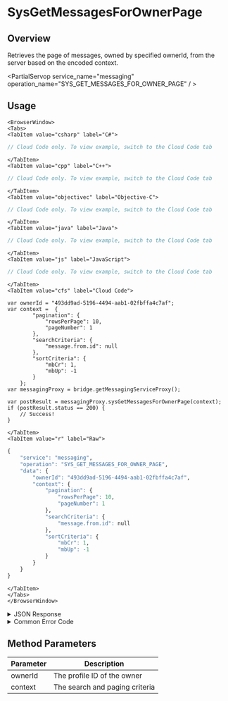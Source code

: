 # SysGetMessagesForOwnerPage
## Overview
Retrieves the page of messages, owned by specified ownerId, from the server based on the encoded context.




<PartialServop service_name="messaging" operation_name="SYS_GET_MESSAGES_FOR_OWNER_PAGE" / >

## Usage

```mdx-code-block
<BrowserWindow>
<Tabs>
<TabItem value="csharp" label="C#">
```

```csharp
// Cloud Code only. To view example, switch to the Cloud Code tab
```

```mdx-code-block
</TabItem>
<TabItem value="cpp" label="C++">
```

```cpp
// Cloud Code only. To view example, switch to the Cloud Code tab
```

```mdx-code-block
</TabItem>
<TabItem value="objectivec" label="Objective-C">
```

```objectivec
// Cloud Code only. To view example, switch to the Cloud Code tab
```

```mdx-code-block
</TabItem>
<TabItem value="java" label="Java">
```

```java
// Cloud Code only. To view example, switch to the Cloud Code tab
```

```mdx-code-block
</TabItem>
<TabItem value="js" label="JavaScript">
```

```javascript
// Cloud Code only. To view example, switch to the Cloud Code tab
```

```mdx-code-block
</TabItem>
<TabItem value="cfs" label="Cloud Code">
```

```cfscript
var ownerId = "493dd9ad-5196-4494-aab1-02fbffa4c7af";
var context =  {
		"pagination": {
			"rowsPerPage": 10,
			"pageNumber": 1
		},
		"searchCriteria": {
			"message.from.id": null
		},
		"sortCriteria": {
			"mbCr": 1,
			"mbUp": -1
		}
	};
var messagingProxy = bridge.getMessagingServiceProxy();

var postResult = messagingProxy.sysGetMessagesForOwnerPage(context);
if (postResult.status == 200) {
    // Success!
}
```

```mdx-code-block
</TabItem>
<TabItem value="r" label="Raw">
```

```r
{
	"service": "messaging",
	"operation": "SYS_GET_MESSAGES_FOR_OWNER_PAGE",
	"data": {
		"ownerId": "493dd9ad-5196-4494-aab1-02fbffa4c7af",
		"context": {
			"pagination": {
				"rowsPerPage": 10,
				"pageNumber": 1
			},
			"searchCriteria": {
				"message.from.id": null
			},
			"sortCriteria": {
				"mbCr": 1,
				"mbUp": -1
			}
		}
	}
}
```

```mdx-code-block
</TabItem>
</Tabs>
</BrowserWindow>
```

<details>
<summary>JSON Response</summary>

```json
{
  "data": {
    "context": "eyJzZWFyY2hDcml0ZXJpYSI6e30sInNvcnRDcml0ZXJpYSI6eyJtYkNyIjoxLCJtYlVwIjotMX0sInBhZ2luYXRpb24iOnsicm93c1BlclBhZ2UiOjEwLCJwYWdlTnVtYmVyIjoxLCJkb0NvdW50IjpmYWxzZSwic2tpcFJlY291bnQiOmZhbHNlfSwib3B0aW9ucyI6bnVsbCwicmVzdWx0Q291bnQiOjF9",
    "results": {
      "count": 1,
      "page": 1,
      "items": [
        {
          "mbVer": 1,
          "mbUp": 1623349641504,
          "read": false,
          "msgCr": 1623349641498,
          "msgVer": 1,
          "mbCr": 1623349641504,
          "msgId": "f6631ba6-c11e-4fea-bd65-181b16ec9335",
          "msgUp": 1623349641498,
          "message": {
            "from": {
              "id": "a687ba2f-cc66-463a-8b3c-db900eba7e94",
              "name": "Rookie"
            },
            "sentAt": 1623349641498,
            "to": [
              "493dd9ad-5196-4494-aab1-02fbffa4c7af"
            ],
            "content": {
              "subject": "new",
              "text": "test"
            }
          },
          "msgbox": "inbox"
        }
      ],
      "moreAfter": false,
      "moreBefore": false
    }
  },
  "status": 200
}
```
</details>

<details>
<summary>Common Error Code</summary>

### Status Codes
Code | Name | Description
----- | ----------------------- | -----------------------------------
40601 | FEATURE_NOT_ENABLED | Messaging feature is not enabled for app.

</details>


## Method Parameters
Parameter | Description
--------- | ------------------------------------
ownerId | The profile ID of the owner
context | The search and paging criteria



